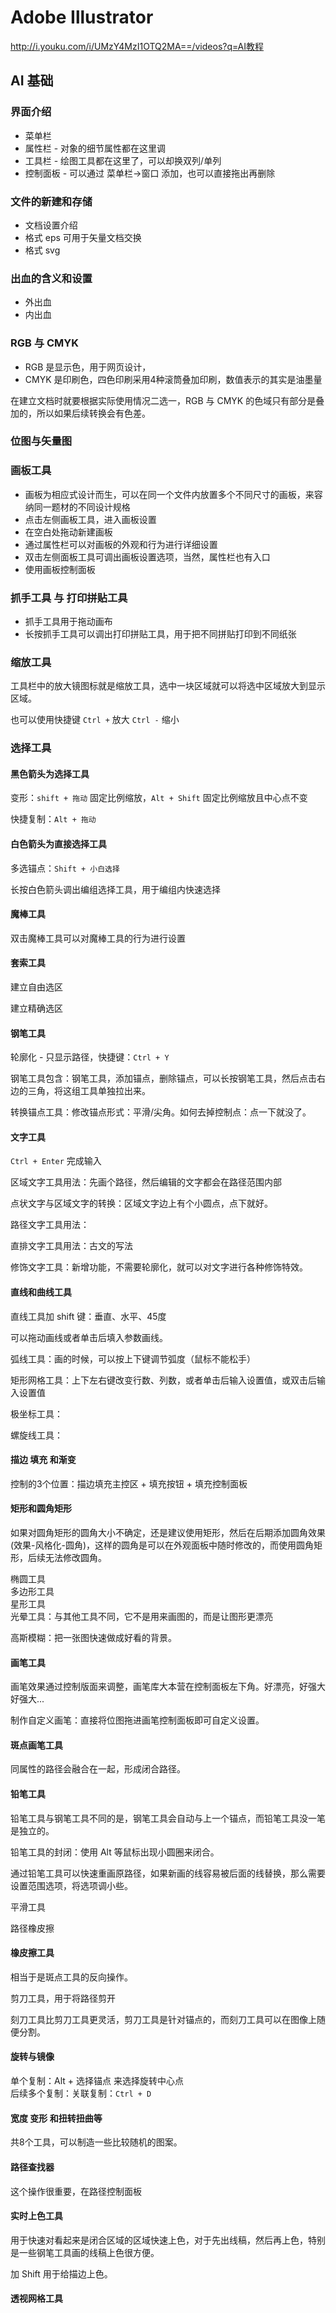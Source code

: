 # Adobe Illustrator

http://i.youku.com/i/UMzY4MzI1OTQ2MA==/videos?q=AI教程

## AI 基础

### 界面介绍

* 菜单栏
* 属性栏 - 对象的细节属性都在这里调
* 工具栏 - 绘图工具都在这里了，可以却换双列/单列
* 控制面板 - 可以通过 菜单栏->窗口 添加，也可以直接拖出再删除

### 文件的新建和存储

* 文档设置介绍
* 格式 eps 可用于矢量文档交换
* 格式 svg

### 出血的含义和设置

* 外出血
* 内出血

### RGB 与 CMYK

* RGB 是显示色，用于网页设计，
* CMYK 是印刷色，四色印刷采用4种滚筒叠加印刷，数值表示的其实是油墨量

在建立文档时就要根据实际使用情况二选一，RGB 与 CMYK 的色域只有部分是叠加的，所以如果后续转换会有色差。

### 位图与矢量图

### 画板工具

* 画板为相应式设计而生，可以在同一个文件内放置多个不同尺寸的画板，来容纳同一题材的不同设计规格
* 点击左侧画板工具，进入画板设置
* 在空白处拖动新建画板
* 通过属性栏可以对画板的外观和行为进行详细设置
* 双击左侧面板工具可调出画板设置选项，当然，属性栏也有入口
* 使用画板控制面板

### 抓手工具 与 打印拼贴工具

* 抓手工具用于拖动画布
* 长按抓手工具可以调出打印拼贴工具，用于把不同拼贴打印到不同纸张

### 缩放工具

工具栏中的放大镜图标就是缩放工具，选中一块区域就可以将选中区域放大到显示区域。

也可以使用快捷键 `Ctrl +` 放大 `Ctrl -` 缩小

### 选择工具

#### 黑色箭头为选择工具

变形：`shift + 拖动` 固定比例缩放，`Alt + Shift` 固定比例缩放且中心点不变 

快捷复制：`Alt + 拖动` 

#### 白色箭头为直接选择工具

多选锚点：`Shift + 小白选择`

长按白色箭头调出编组选择工具，用于编组内快速选择

#### 魔棒工具

双击魔棒工具可以对魔棒工具的行为进行设置

#### 套索工具

建立自由选区

建立精确选区

#### 钢笔工具

轮廓化 - 只显示路径，快捷键：`Ctrl + Y`

钢笔工具包含：钢笔工具，添加锚点，删除锚点，可以长按钢笔工具，然后点击右边的三角，将这组工具单独拉出来。

转换锚点工具：修改锚点形式：平滑/尖角。如何去掉控制点：点一下就没了。

#### 文字工具

`Ctrl + Enter` 完成输入

区域文字工具用法：先画个路径，然后编辑的文字都会在路径范围内部

点状文字与区域文字的转换：区域文字边上有个小圆点，点下就好。

路径文字工具用法：

直排文字工具用法：古文的写法

修饰文字工具：新增功能，不需要轮廓化，就可以对文字进行各种修饰特效。

#### 直线和曲线工具

直线工具加 shift 键：垂直、水平、45度

可以拖动画线或者单击后填入参数画线。

弧线工具：画的时候，可以按上下键调节弧度（鼠标不能松手）

矩形网格工具：上下左右键改变行数、列数，或者单击后输入设置值，或双击后输入设置值

极坐标工具：

螺旋线工具：

#### 描边 填充 和渐变

控制的3个位置：描边填充主控区 + 填充按钮 + 填充控制面板

#### 矩形和圆角矩形

如果对圆角矩形的圆角大小不确定，还是建议使用矩形，然后在后期添加圆角效果(效果-风格化-圆角)，这样的圆角是可以在外观面板中随时修改的，而使用圆角矩形，后续无法修改圆角。

椭圆工具  
多边形工具  
星形工具  
光晕工具：与其他工具不同，它不是用来画图的，而是让图形更漂亮

高斯模糊：把一张图快速做成好看的背景。

#### 画笔工具

画笔效果通过控制版面来调整，画笔库大本营在控制面板左下角。好漂亮，好强大好强大...

制作自定义画笔：直接将位图拖进画笔控制面板即可自定义设置。

#### 斑点画笔工具

同属性的路径会融合在一起，形成闭合路径。

#### 铅笔工具

铅笔工具与钢笔工具不同的是，钢笔工具会自动与上一个锚点，而铅笔工具没一笔是独立的。

铅笔工具的封闭：使用 Alt 等鼠标出现小圆圈来闭合。

通过铅笔工具可以快速重画原路径，如果新画的线容易被后面的线替换，那么需要设置范围选项，将选项调小些。

平滑工具

路径橡皮擦

#### 橡皮擦工具

相当于是斑点工具的反向操作。

剪刀工具，用于将路径剪开

刻刀工具比剪刀工具更灵活，剪刀工具是针对锚点的，而刻刀工具可以在图像上随便分割。

#### 旋转与镜像

单个复制：Alt + 选择锚点 来选择旋转中心点  
后续多个复制：关联复制：`Ctrl + D`

#### 宽度 变形 和扭转扭曲等

共8个工具，可以制造一些比较随机的图案。

#### 路径查找器

这个操作很重要，在路径控制面板

#### 实时上色工具

用于快速对看起来是闭合区域的区域快速上色，对于先出线稿，然后再上色，特别是一些钢笔工具画的线稿上色很方便。

加 Shift 用于给描边上色。

#### 透视网格工具
